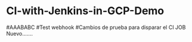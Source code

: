 # CI-with-Jenkins-in-GCP-Demo
#AAABABC
#Test webhook
#Cambios de prueba para disparar el CI JOB Nuevo.......

